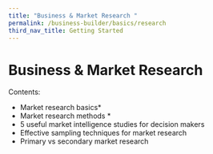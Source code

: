 ```yaml
---
title: "Business & Market Research "
permalink: /business-builder/basics/research
third_nav_title: Getting Started
---
```


# Business & Market Research 

Contents:

* Market research basics* 
* Market research methods *
* 5 useful market intelligence studies for decision makers
* Effective sampling techniques for market research 
* Primary vs secondary market research
